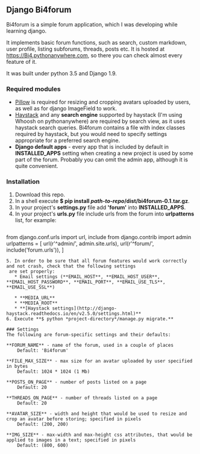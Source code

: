 ## Django Bi4forum
Bi4forum is a simple forum application, which I was developing while learning django.

It implements basic forum functions, such as search, custom markdown, user profile, listing subforums, threads, posts etc.
It is hosted at https://Bi4.pythonanywhere.com, so there you can check almost every feature of it.

It was built under python 3.5 and Django 1.9.

### Required modules
* [Pillow](https://pillow.readthedocs.io/) is required for resizing and cropping avatars uploaded by users,
as well as for django ImageField to work.
* [Haystack](http://haystacksearch.org/) and any **search engine** supported by haystack (I'm using Whoosh on pythonanywhere)
are required by search view, as it uses haystack search queries. Bi4forum contains a file with index classes required by haystack,
but you would need to specify settings appropriate for a preferred search engine.
* **Django default apps** - every app that is included by default in **INSTALLED_APPS** setting when creating a new project
is used by some part of the forum. Probably you can omit the admin app, although it is quite convenient.

### Installation
1. Download this repo.
2. In a shell execute **$ pip install *path-to-repo*/dist/bi4forum-0.1.tar.gz**.
3. In your project's **settings.py** file add **'forum'** into **INSTALLED_APPS**.
4. In your project's **urls.py** file include urls from the forum into **urlpatterns** list, for example:  
    ```
from django.conf.urls import url, include
from django.contrib import admin
urlpatterns = [
    url(r'^admin/', admin.site.urls),
    url(r'^forum/', include('forum.urls')),
    ]
```
5. In order to be sure that all forum features would work correctly and not crash, check that the following settings
 are set properly:
   * Email settings (**EMAIL_HOST**, **EMAIL_HOST_USER**, **EMAIL_HOST_PASSWORD**, **EMAIL_PORT**, **EMAIL_USE_TLS**, **EMAIL_USE_SSL**)

   * **MEDIA_URL**
   * **MEDIA_ROOT**
   * **[Haystack settings](http://django-haystack.readthedocs.io/en/v2.5.0/settings.html)**
6. Execute **$ python *project-directory*/manage.py migrate.**

### Settings
The following are forum-specific settings and their defaults:  

**FORUM_NAME** - name of the forum, used in a couple of places  
    Default: 'Bi4forum'

**FILE_MAX_SIZE** - max size for an avatar uploaded by user specified in bytes  
    Default: 1024 * 1024 (1 Mb)

**POSTS_ON_PAGE** - number of posts listed on a page  
    Default: 20

**THREADS_ON_PAGE** - number of threads listed on a page  
    Default: 20

**AVATAR_SIZE** - width and height that would be used to resize and crop an avatar before storing; specified in pixels  
    Default: (200, 200)

**IMG_SIZE** - max-width and max-height css attributes, that would be applied to images in a text; specified in pixels  
    Default: (800, 600)






